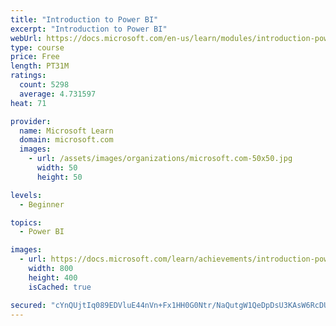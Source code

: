```yaml
---
title: "Introduction to Power BI"
excerpt: "Introduction to Power BI"
webUrl: https://docs.microsoft.com/en-us/learn/modules/introduction-power-bi/
type: course
price: Free
length: PT31M
ratings:
  count: 5298
  average: 4.731597
heat: 71

provider:
  name: Microsoft Learn
  domain: microsoft.com
  images:
    - url: /assets/images/organizations/microsoft.com-50x50.jpg
      width: 50
      height: 50

levels:
  - Beginner

topics:
  - Power BI

images:
  - url: https://docs.microsoft.com/learn/achievements/introduction-power-bi-social.png
    width: 800
    height: 400
    isCached: true

secured: "cYnQUjtIq089EDVluE44nVn+Fx1HH0G0Ntr/NaQutgW1QeDpDsU3KAsW6RcDUgjMdfIpBwAsD6UaWaAiJVvy35AtQW6VEleRcU4S6gd6gNyln6bF0aQ651I5+MT2igYMEXB3YeVpnw5g4ca3gFswaqNRDuCnaSiHfpO1Z/BTYr0zp15DOnKLo99LXzMI2BYPYMJLeXCOiR2Tkoqng8ka7olEuAdmZqSuyYA41XSNKLCtBuw208j4RWBZH11g7uKWnY1hsfm8ywMR2KxXgyrmX3uOY1PeX3rs92/hQnj9n3Vr6+8/Z0BG0u/UbxinpY7p9AX2YYd87rwkoYPxhhgKl893HGeVGlyx2HmkTnQCp8OtFgLJuKaZWyEwPDrJ4iIuom4nSAnsWB9NqT4jGDSDp0iw5JF60bvC9SuM/n5nCR4=;JwM6Vp4YhWuKep9Yb0GEmw=="
---
```


